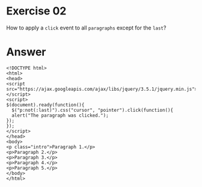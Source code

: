# Exercise 02

How to apply a `click` event to all `paragraphs` except for the `last`?


# Answer

    <!DOCTYPE html>
    <html>
    <head>
    <script src="https://ajax.googleapis.com/ajax/libs/jquery/3.5.1/jquery.min.js"></script>
    <script>
    $(document).ready(function(){
      $("p:not(:last)").css("cursor", "pointer").click(function(){
      alert("The paragraph was clicked.");
    }); 
    });
    </script>
    </head>
    <body>
    <p class="intro">Paragraph 1.</p>
    <p>Paragraph 2.</p>
    <p>Paragraph 3.</p>
    <p>Paragraph 4.</p>
    <p>Paragraph 5.</p>
    </body>
    </html>